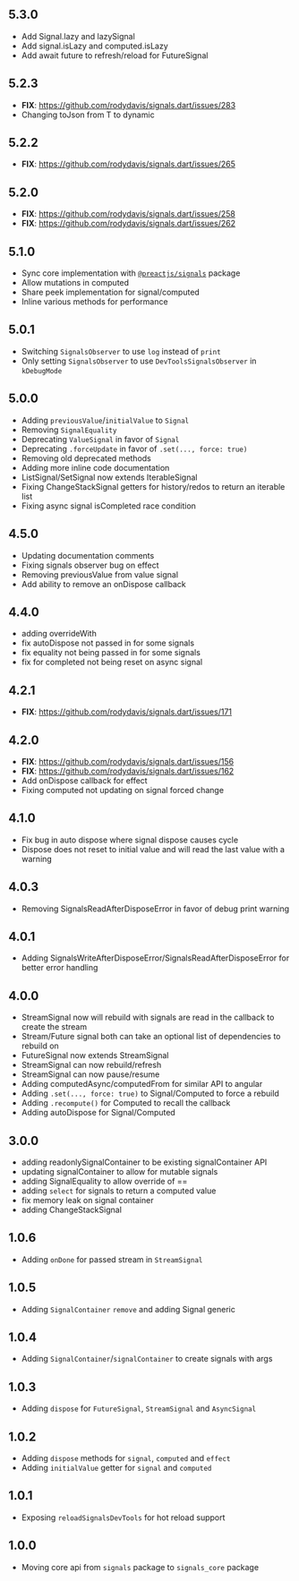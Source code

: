 ## 5.3.0

- Add Signal.lazy and lazySignal
- Add signal.isLazy and computed.isLazy
- Add await future to refresh/reload for FutureSignal

## 5.2.3

- **FIX**: https://github.com/rodydavis/signals.dart/issues/283
- Changing toJson from T to dynamic

## 5.2.2

- **FIX**: https://github.com/rodydavis/signals.dart/issues/265

## 5.2.0

- **FIX**: https://github.com/rodydavis/signals.dart/issues/258
- **FIX**: https://github.com/rodydavis/signals.dart/issues/262

## 5.1.0

- Sync core implementation with [`@preactjs/signals`](https://github.com/preactjs/signals/commit/26cd3ab41313ebccbc38ed0b7af605a4e868b93b) package
- Allow mutations in computed
- Share peek implementation for signal/computed
- Inline various methods for performance

## 5.0.1

- Switching `SignalsObserver` to use `log` instead of `print`
- Only setting `SignalsObserver` to use `DevToolsSignalsObserver` in `kDebugMode`

## 5.0.0

- Adding `previousValue`/`initialValue` to `Signal`
- Removing `SignalEquality`
- Deprecating `ValueSignal` in favor of `Signal`
- Deprecating `.forceUpdate` in favor of `.set(..., force: true)`
- Removing old deprecated methods
- Adding more inline code documentation
- ListSignal/SetSignal now extends IterableSignal
- Fixing ChangeStackSignal getters for history/redos to return an iterable list
- Fixing async signal isCompleted race condition

## 4.5.0

- Updating documentation comments
- Fixing signals observer bug on effect
- Removing previousValue from value signal
- Add ability to remove an onDispose callback

## 4.4.0

- adding overrideWith
- fix autoDispose not passed in for some signals
- fix equality not being passed in for some signals
- fix for completed not being reset on async signal

## 4.2.1

- **FIX**: https://github.com/rodydavis/signals.dart/issues/171

## 4.2.0

- **FIX**: https://github.com/rodydavis/signals.dart/issues/156
- **FIX**: https://github.com/rodydavis/signals.dart/issues/162
- Add onDispose callback for effect
- Fixing computed not updating on signal forced change

## 4.1.0

- Fix bug in auto dispose where signal dispose causes cycle
- Dispose does not reset to initial value and will read the last value with a warning

## 4.0.3

- Removing SignalsReadAfterDisposeError in favor of debug print warning

## 4.0.1

- Adding SignalsWriteAfterDisposeError/SignalsReadAfterDisposeError for better error handling

## 4.0.0

- StreamSignal now will rebuild with signals are read in the callback to create the stream
- Stream/Future signal both can take an optional list of dependencies to rebuild on
- FutureSignal now extends StreamSignal
- StreamSignal can now rebuild/refresh
- StreamSignal can now pause/resume
- Adding computedAsync/computedFrom for similar API to angular
- Adding `.set(..., force: true)` to Signal/Computed to force a rebuild
- Adding `.recompute()` for Computed to recall the callback
- Adding autoDispose for Signal/Computed

## 3.0.0

- adding readonlySignalContainer to be existing signalContainer API
- updating signalContainer to allow for mutable signals
- adding SignalEquality to allow override of ==
- adding `select` for signals to return a computed value
- fix memory leak on signal container
- adding ChangeStackSignal

## 1.0.6

- Adding `onDone` for passed stream in `StreamSignal`

## 1.0.5

- Adding `SignalContainer` `remove` and adding Signal generic

## 1.0.4

- Adding `SignalContainer`/`signalContainer` to create signals with args

## 1.0.3

- Adding `dispose` for `FutureSignal`, `StreamSignal` and  `AsyncSignal`

## 1.0.2

- Adding `dispose` methods for `signal`, `computed` and `effect`
- Adding `initialValue` getter for `signal` and `computed`

## 1.0.1

- Exposing `reloadSignalsDevTools` for hot reload support

## 1.0.0

- Moving core api from `signals` package to `signals_core` package
